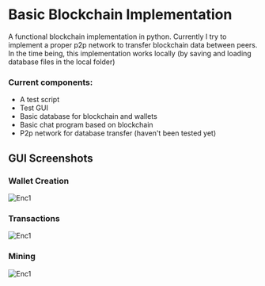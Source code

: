 # Basic Blockchain Implementation 

A functional blockchain implementation in python.
Currently I try to implement a proper p2p network to transfer blockchain data between peers.
In the time being, this implementation works locally (by saving and loading database files in the local folder)

### Current components: 
- A test script
- Test GUI 
- Basic database for blockchain and wallets
- Basic chat program based on blockchain
- P2p network for database transfer (haven't been tested yet)

## GUI Screenshots 

### Wallet Creation
![Enc1](https://github.com/trantorberk/basicblockchain/blob/main/gui-photos/photo1.png)

### Transactions
![Enc1](https://github.com/trantorberk/basicblockchain/blob/main/gui-photos/photo2.png) 

### Mining
![Enc1](https://github.com/trantorberk/basicblockchain/blob/main/gui-photos/photo3.png)
